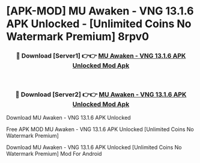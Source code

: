 # [APK-MOD] MU Awaken - VNG 13.1.6 APK Unlocked - [Unlimited Coins No Watermark Premium] 8rpv0



<div align="center">
<h3>🔴 Download [Server1] 👉👉 <a href="https://momento.my/?title=MU_Awaken_-_VNG_13.1.6_APK_Unlocked">MU Awaken - VNG 13.1.6 APK Unlocked Mod Apk</a></h3><br>

<h3>🔴 Download [Server2] 👉👉 <a href="https://momento.my/?title=MU_Awaken_-_VNG_13.1.6_APK_Unlocked">MU Awaken - VNG 13.1.6 APK Unlocked Mod Apk</a></h3>
</div>



Download MU Awaken - VNG 13.1.6 APK Unlocked 

Free APK MOD MU Awaken - VNG 13.1.6 APK Unlocked [Unlimited Coins No Watermark Premium]

Download MU Awaken - VNG 13.1.6 APK Unlocked [Unlimited Coins No Watermark Premium] Mod For Android
